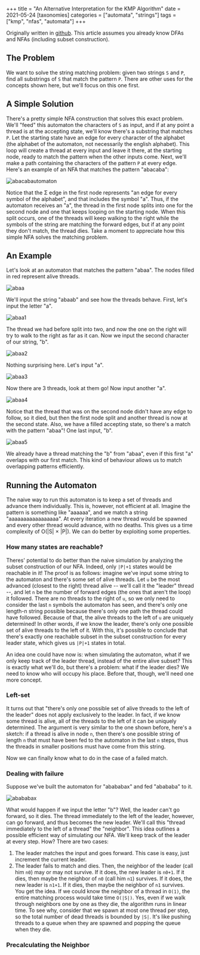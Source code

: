 +++
title = "An Alternative Interpretation for the KMP Algorithm"
date = 2021-05-24
[taxonomies]
categories = ["automata", "strings"]
tags = ["kmp", "nfas", "automata"]
+++

Originally written in [github](https://gist.github.com/LeoRiether/c61b7f709b7826f47bc67f0c5d0d9b6b).
This article assumes you already know DFAs and NFAs (including subset construction).

## The Problem
We want to solve the string matching problem: given two strings `S` and `P`, find all substrings of `S` that match the pattern `P`. There are other uses for the concepts shown here, but we'll focus on this one first.

## A Simple Solution
There's a pretty simple NFA construction that solves this exact problem. We'll "feed" this automaton the characters of `S` as input, and if at any point a thread is at the accepting state, we'll know there's a substring that matches `P`. Let the starting state have an edge for every character of the alphabet (the alphabet of the automaton, not necessarily the english alphabet). This loop will create a thread at every input and leave it there, at the starting node, ready to match the pattern when the other inputs come. Next, we'll make a path containing the characters of the pattern `P` at every edge. Here's an example of an NFA that matches the pattern "abacaba":

![abacabautomaton](https://user-images.githubusercontent.com/8211902/119422245-09014200-bcd7-11eb-8f7f-36165f224a7e.png)

Notice that the Σ edge in the first node represents "an edge for every symbol of the alphabet", and that includes the symbol "a". Thus, if the automaton receives an "a", the thread in the first node splits into one for the second node and one that keeps looping on the starting node. When this split occurs, one of the threads will keep walking to the right while the symbols of the string are matching the forward edges, but if at any point they don't match, the thread dies. Take a moment to appreciate how this simple NFA solves the matching problem.

## An Example
Let's look at an automaton that matches the pattern "abaa". The nodes filled in red represent alive threads. 

![abaa](https://user-images.githubusercontent.com/8211902/119428015-84b4bc00-bce2-11eb-9454-f6bea7dc449b.png)

We'll input the string "abaab" and see how the threads behave. First, let's input the letter "a".

![abaa1](https://user-images.githubusercontent.com/8211902/119428024-88e0d980-bce2-11eb-9f34-2502ca799cde.png)

The thread we had before split into two, and now the one on the right will try to walk to the right as far as it can. Now we input the second character of our string, "b".

![abaa2](https://user-images.githubusercontent.com/8211902/119428026-89797000-bce2-11eb-953b-164b10be68b5.png)

Nothing surprising here. Let's input "a".

![abaa3](https://user-images.githubusercontent.com/8211902/119428028-8a120680-bce2-11eb-9988-9cebf116446b.png)

Now there are 3 threads, look at them go! Now input another "a".

![abaa4](https://user-images.githubusercontent.com/8211902/119428021-88e0d980-bce2-11eb-9b0a-1f64ed2dc44a.png)

Notice that the thread that was on the second node didn't have any edge to follow, so it died, but then the first node split and another thread is now at the second state. Also, we have a filled accepting state, so there's a match with the pattern "abaa"! One last input, "b".

![abaa5](https://user-images.githubusercontent.com/8211902/119428022-88e0d980-bce2-11eb-9e26-fe518d42830e.png)

We already have a thread matching the "b" from "abaa", even if this first "a" overlaps with our first match. This kind of behaviour allows us to match overlapping patterns efficiently.

## Running the Automaton
The naive way to run this automaton is to keep a set of threads and advance them individually. This is, however, not efficient at all. Imagine the pattern is something like "aaaaaa", and we match a string "aaaaaaaaaaaaaaaaa". At every iteration a new thread would be spawned and every other thread would advance, with no deaths. This gives us a time complexity of O(|S| × |P|). We can do better by exploiting some properties.

### How many states are reachable?
Theres' potential to do better than the naive simulation by analyzing the subset construction of our NFA. Indeed, only `|P|+1` states would be reachable in it! The proof is as follows: imagine we've input some string to the automaton and there's some set of alive threads. Let `u` be the most advanced (closest to the right) thread alive -- we'll call it the "leader" thread --, and let `n` be the number of forward edges (the ones that aren't the loop) it followed. There are no threads to the right of `u`, so we only need to consider the last `n` symbols the automaton has seen, and there's only one length-n string possible because there's only one path the thread could have followed. Because of that, the alive threads to the left of `u` are uniquely determined! In other words, if we know the leader, there's only one possible set of alive threads to the left of it. With this, it's possible to conclude that there's exactly one reachable subset in the subset construction for every leader state, which gives us `|P|+1` states in total.

An idea one could have now is: when simulating the automaton, what if we only keep track of the leader thread, instead of the entire alive subset? This is exactly what we'll do, but there's a problem: what if the leader dies? We need to know who will occupy his place. Before that, though, we'll need one more concept.

### Left-set
It turns out that "there's only one possible set of alive threads to the left of the leader" does not apply exclusively to the leader. In fact, if we know some thread is alive, all of the threads to the left of it can be uniquely determined. The argument is very similar to the one shown before, here's a sketch: if a thread is alive in node `n`, then there's one possible string of length `n` that must have been fed to the automaton in the last `n` steps, thus the threads in smaller positions must have come from this string.

Now we can finally know what to do in the case of a failed match.

### Dealing with failure
Suppose we've built the automaton for "abababax" and fed "abababa" to it. 

![abababax](https://user-images.githubusercontent.com/8211902/119515453-3e944280-bd4c-11eb-9d72-7719b2d940cd.png)

What would happen if we input the letter "b"? Well, the leader can't go forward, so it dies. The thread immediately to the left of the leader, however, can go forward, and thus becomes the new leader. We'll call this "thread immediately to the left of a thread" the "neighbor". This idea outlines a possible efficient way of simulating our NFA. We'll keep track of the leader at every step. How? There are two cases:
1. The leader matches the input and goes forward. This case is easy, just increment the current leader.
2. The leader fails to match and dies. Then, the neighbor of the leader (call him `n0`) may or may not survive. If it does, the new leader is `n0+1`. If it dies, then maybe the neighbor of `n0` (call him `n1`) survives. If it does, the new leader is `n1+1`. If it dies, then maybe the neighbor of `n1` survives. You get the idea. If we could know the neighbor of a thread in `O(1)`, the entire matching process would take time `O(|S|)`. Yes, even if we walk through neighbors one by one as they die, the algorithm runs in linear time. To see why, consider that we spawn at most one thread per step, so the total number of dead threads is bounded by `|S|`. It's like pushing threads to a queue when they are spawned and popping the queue when they die.

### Precalculating the Neighbor 
